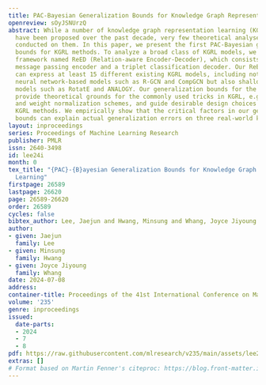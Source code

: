 ```yaml
---
title: PAC-Bayesian Generalization Bounds for Knowledge Graph Representation Learning
openreview: sOyJSNUrzQ
abstract: While a number of knowledge graph representation learning (KGRL) methods
  have been proposed over the past decade, very few theoretical analyses have been
  conducted on them. In this paper, we present the first PAC-Bayesian generalization
  bounds for KGRL methods. To analyze a broad class of KGRL models, we propose a generic
  framework named ReED (Relation-aware Encoder-Decoder), which consists of a relation-aware
  message passing encoder and a triplet classification decoder. Our ReED framework
  can express at least 15 different existing KGRL models, including not only graph
  neural network-based models such as R-GCN and CompGCN but also shallow-architecture
  models such as RotatE and ANALOGY. Our generalization bounds for the ReED framework
  provide theoretical grounds for the commonly used tricks in KGRL, e.g., parameter-sharing
  and weight normalization schemes, and guide desirable design choices for practical
  KGRL methods. We empirically show that the critical factors in our generalization
  bounds can explain actual generalization errors on three real-world knowledge graphs.
layout: inproceedings
series: Proceedings of Machine Learning Research
publisher: PMLR
issn: 2640-3498
id: lee24i
month: 0
tex_title: "{PAC}-{B}ayesian Generalization Bounds for Knowledge Graph Representation
  Learning"
firstpage: 26589
lastpage: 26620
page: 26589-26620
order: 26589
cycles: false
bibtex_author: Lee, Jaejun and Hwang, Minsung and Whang, Joyce Jiyoung
author:
- given: Jaejun
  family: Lee
- given: Minsung
  family: Hwang
- given: Joyce Jiyoung
  family: Whang
date: 2024-07-08
address:
container-title: Proceedings of the 41st International Conference on Machine Learning
volume: '235'
genre: inproceedings
issued:
  date-parts:
  - 2024
  - 7
  - 8
pdf: https://raw.githubusercontent.com/mlresearch/v235/main/assets/lee24i/lee24i.pdf
extras: []
# Format based on Martin Fenner's citeproc: https://blog.front-matter.io/posts/citeproc-yaml-for-bibliographies/
---
```

